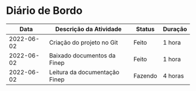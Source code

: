 # Diário de Bordo
| Data       | Descrição da Atividade        | Status       | Duração |
| ---------- | ----------------------------  | ------------ | ------- |    
| 2022-06-02 | Criação do projeto no Git     | Feito        | 1 hora  |
| 2022-06-02 | Baixado documentos da Finep   | Feito        | 1 hora  |
| 2022-06-02 | Leitura da documentação Finep | Fazendo      | 4 horas |
